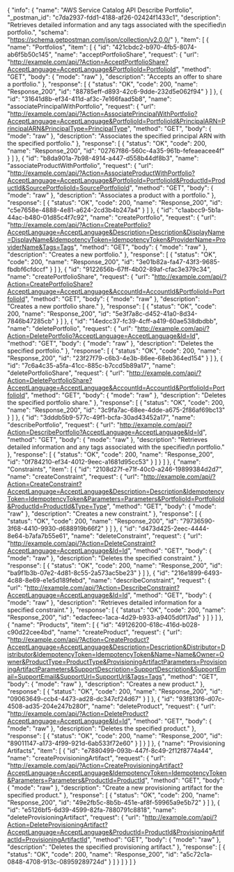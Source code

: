 {
  "info": {
    "name": "AWS Service Catalog API Describe Portfolio",
    "_postman_id": "c7da2937-fdd1-4188-af26-02424f1433c1",
    "description": "Retrieves detailed information and any tags associated with the specified\n         portfolio.",
    "schema": "https://schema.getpostman.com/json/collection/v2.0.0/"
  },
  "item": [
    {
      "name": "Portfolios",
      "item": [
        {
          "id": "421cbdc2-b970-4fb5-8074-ab6f5b50c145",
          "name": "acceptPortfolioShare",
          "request": {
            "url": "http://example.com/api/?Action=AcceptPortfolioShare?AcceptLanguage=AcceptLanguage&PortfolioId=PortfolioId",
            "method": "GET",
            "body": {
              "mode": "raw"
            },
            "description": "Accepts an offer to share a portfolio."
          },
          "response": [
            {
              "status": "OK",
              "code": 200,
              "name": "Response_200",
              "id": "88785eff-d893-42c6-9dde-232d5e062f94"
            }
          ]
        },
        {
          "id": "31641d8b-ef34-411d-af3c-7e166faad5b8",
          "name": "associatePrincipalWithPortfolio",
          "request": {
            "url": "http://example.com/api/?Action=AssociatePrincipalWithPortfolio?AcceptLanguage=AcceptLanguage&PortfolioId=PortfolioId&PrincipalARN=PrincipalARN&PrincipalType=PrincipalType",
            "method": "GET",
            "body": {
              "mode": "raw"
            },
            "description": "Associates the specified principal ARN with the specified portfolio."
          },
          "response": [
            {
              "status": "OK",
              "code": 200,
              "name": "Response_200",
              "id": "02767f86-560c-4a35-961b-fefeaeacee4f"
            }
          ]
        },
        {
          "id": "b8da901a-7b98-4914-a447-d558b44df8b3",
          "name": "associateProductWithPortfolio",
          "request": {
            "url": "http://example.com/api/?Action=AssociateProductWithPortfolio?AcceptLanguage=AcceptLanguage&PortfolioId=PortfolioId&ProductId=ProductId&SourcePortfolioId=SourcePortfolioId",
            "method": "GET",
            "body": {
              "mode": "raw"
            },
            "description": "Associates a product with a portfolio."
          },
          "response": [
            {
              "status": "OK",
              "code": 200,
              "name": "Response_200",
              "id": "c5e7658e-4888-4e81-a624-2cd3b4b247a4"
            }
          ]
        },
        {
          "id": "c1aabcc9-5b1a-44ac-b480-01d85c4f7c92",
          "name": "createPortfolio",
          "request": {
            "url": "http://example.com/api/?Action=CreatePortfolio?AcceptLanguage=AcceptLanguage&Description=Description&DisplayName=DisplayName&IdempotencyToken=IdempotencyToken&ProviderName=ProviderName&Tags=Tags",
            "method": "GET",
            "body": {
              "mode": "raw"
            },
            "description": "Creates a new portfolio."
          },
          "response": [
            {
              "status": "OK",
              "code": 200,
              "name": "Response_200",
              "id": "3e01b82a-fa47-43f3-9685-fbdbf6cfdccf"
            }
          ]
        },
        {
          "id": "9122656b-67ff-4b02-89af-cfac3e379c34",
          "name": "createPortfolioShare",
          "request": {
            "url": "http://example.com/api/?Action=CreatePortfolioShare?AcceptLanguage=AcceptLanguage&AccountId=AccountId&PortfolioId=PortfolioId",
            "method": "GET",
            "body": {
              "mode": "raw"
            },
            "description": "Creates a new portfolio share."
          },
          "response": [
            {
              "status": "OK",
              "code": 200,
              "name": "Response_200",
              "id": "5e3f7a8c-d452-41a0-8d34-7846b47285cb"
            }
          ]
        },
        {
          "id": "14edcc37-fc39-4cff-a419-60ae538dbdbb",
          "name": "deletePortfolio",
          "request": {
            "url": "http://example.com/api/?Action=DeletePortfolio?AcceptLanguage=AcceptLanguage&Id=Id",
            "method": "GET",
            "body": {
              "mode": "raw"
            },
            "description": "Deletes the specified portfolio."
          },
          "response": [
            {
              "status": "OK",
              "code": 200,
              "name": "Response_200",
              "id": "23f27f79-c6b3-4e3b-86ee-68eb364ed154"
            }
          ]
        },
        {
          "id": "7c6a4c35-a5fa-41cc-885c-b7ccd5b89a17",
          "name": "deletePortfolioShare",
          "request": {
            "url": "http://example.com/api/?Action=DeletePortfolioShare?AcceptLanguage=AcceptLanguage&AccountId=AccountId&PortfolioId=PortfolioId",
            "method": "GET",
            "body": {
              "mode": "raw"
            },
            "description": "Deletes the specified portfolio share."
          },
          "response": [
            {
              "status": "OK",
              "code": 200,
              "name": "Response_200",
              "id": "3c9fa7ac-68ee-4dde-a675-2f86af69bc13"
            }
          ]
        },
        {
          "id": "3dddb5b9-577c-49f1-bcfa-30ad43452a17",
          "name": "describePortfolio",
          "request": {
            "url": "http://example.com/api/?Action=DescribePortfolio?AcceptLanguage=AcceptLanguage&Id=Id",
            "method": "GET",
            "body": {
              "mode": "raw"
            },
            "description": "Retrieves detailed information and any tags associated with the specified\n         portfolio."
          },
          "response": [
            {
              "status": "OK",
              "code": 200,
              "name": "Response_200",
              "id": "0f784210-ef34-4012-9eec-a1681d95cc53"
            }
          ]
        }
      ]
    },
    {
      "name": "Constraints",
      "item": [
        {
          "id": "2108d27f-e71f-40c0-a246-19899384d2d7",
          "name": "createConstraint",
          "request": {
            "url": "http://example.com/api/?Action=CreateConstraint?AcceptLanguage=AcceptLanguage&Description=Description&IdempotencyToken=IdempotencyToken&Parameters=Parameters&PortfolioId=PortfolioId&ProductId=ProductId&Type=Type",
            "method": "GET",
            "body": {
              "mode": "raw"
            },
            "description": "Creates a new constraint."
          },
          "response": [
            {
              "status": "OK",
              "code": 200,
              "name": "Response_200",
              "id": "79736590-3f68-4410-9930-d688919b66f2"
            }
          ]
        },
        {
          "id": "d473d425-2eec-4444-8e64-b7afa7b55e61",
          "name": "deleteConstraint",
          "request": {
            "url": "http://example.com/api/?Action=DeleteConstraint?AcceptLanguage=AcceptLanguage&Id=Id",
            "method": "GET",
            "body": {
              "mode": "raw"
            },
            "description": "Deletes the specified constraint."
          },
          "response": [
            {
              "status": "OK",
              "code": 200,
              "name": "Response_200",
              "id": "ba9f1b3b-07e2-4d81-8c55-2a573ac5be23"
            }
          ]
        },
        {
          "id": "216e1899-6493-4c88-8e69-e1e5d189febd",
          "name": "describeConstraint",
          "request": {
            "url": "http://example.com/api/?Action=DescribeConstraint?AcceptLanguage=AcceptLanguage&Id=Id",
            "method": "GET",
            "body": {
              "mode": "raw"
            },
            "description": "Retrieves detailed information for a specified constraint."
          },
          "response": [
            {
              "status": "OK",
              "code": 200,
              "name": "Response_200",
              "id": "edacfeec-1aca-4d29-b933-a9405d0f17ad"
            }
          ]
        }
      ]
    },
    {
      "name": "Products",
      "item": [
        {
          "id": "49126200-618c-416d-b028-c90d22cee4bd",
          "name": "createProduct",
          "request": {
            "url": "http://example.com/api/?Action=CreateProduct?AcceptLanguage=AcceptLanguage&Description=Description&Distributor=Distributor&IdempotencyToken=IdempotencyToken&Name=Name&Owner=Owner&ProductType=ProductType&ProvisioningArtifactParameters=ProvisioningArtifactParameters&SupportDescription=SupportDescription&SupportEmail=SupportEmail&SupportUrl=SupportUrl&Tags=Tags",
            "method": "GET",
            "body": {
              "mode": "raw"
            },
            "description": "Creates a new product."
          },
          "response": [
            {
              "status": "OK",
              "code": 200,
              "name": "Response_200",
              "id": "09063649-ccb4-4473-ad28-dc347cf24d67"
            }
          ]
        },
        {
          "id": "93f813f6-d07c-4508-ad35-204e247b280f",
          "name": "deleteProduct",
          "request": {
            "url": "http://example.com/api/?Action=DeleteProduct?AcceptLanguage=AcceptLanguage&Id=Id",
            "method": "GET",
            "body": {
              "mode": "raw"
            },
            "description": "Deletes the specified product."
          },
          "response": [
            {
              "status": "OK",
              "code": 200,
              "name": "Response_200",
              "id": "89011147-a173-4f99-921d-6ab533f72e60"
            }
          ]
        }
      ]
    },
    {
      "name": "Provisioning Artifacts",
      "item": [
        {
          "id": "e7880499-093b-447f-8c49-2f12f8774a44",
          "name": "createProvisioningArtifact",
          "request": {
            "url": "http://example.com/api/?Action=CreateProvisioningArtifact?AcceptLanguage=AcceptLanguage&IdempotencyToken=IdempotencyToken&Parameters=Parameters&ProductId=ProductId",
            "method": "GET",
            "body": {
              "mode": "raw"
            },
            "description": "Create a new provisioning artifact for the specified product."
          },
          "response": [
            {
              "status": "OK",
              "code": 200,
              "name": "Response_200",
              "id": "49e2fb5c-8b5b-451e-af8f-59965a9e5b72"
            }
          ]
        },
        {
          "id": "e5126bf5-6d39-4599-82fa-7880791c8818",
          "name": "deleteProvisioningArtifact",
          "request": {
            "url": "http://example.com/api/?Action=DeleteProvisioningArtifact?AcceptLanguage=AcceptLanguage&ProductId=ProductId&ProvisioningArtifactId=ProvisioningArtifactId",
            "method": "GET",
            "body": {
              "mode": "raw"
            },
            "description": "Deletes the specified provisioning artifact."
          },
          "response": [
            {
              "status": "OK",
              "code": 200,
              "name": "Response_200",
              "id": "a5c72c1a-0848-4708-913c-08959289724d"
            }
          ]
        }
      ]
    }
  ]
}